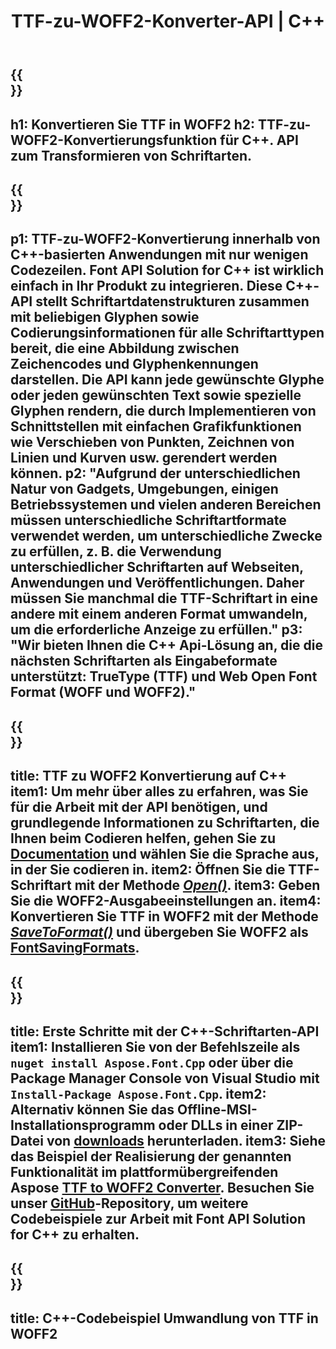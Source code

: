 ﻿---
translation: true
template: /_templates/conversion-child-cpp.md
title: TTF-zu-WOFF2-Konverter-API | C++
description: Konvertieren Sie mit dieser C++-API TTF in WOFF2-Schriftarten. Die Konvertierungsfunktion funktioniert unter Windows und Linux sowie in jeder Entwicklungsumgebung, die C++ unterstützt.
metakeywords: c++ TTF zu WOFF2, TTF zu WOFF2 Lösungen c++, TTF zu WOFF2 Font Conerter cpp
url: /cpp/conversion/ttf-to-woff2/
family: font
platformtag: cpp
feature: conversion
otherformats: WOFF
---

{{<section banner>}}
---
h1: Konvertieren Sie TTF in WOFF2
h2: TTF-zu-WOFF2-Konvertierungsfunktion für C++. API zum Transformieren von Schriftarten.
---

{{<section overview>}}
---
p1: TTF-zu-WOFF2-Konvertierung innerhalb von С++-basierten Anwendungen mit nur wenigen Codezeilen. Font API Solution for С++ ist wirklich einfach in Ihr Produkt zu integrieren. Diese C++-API stellt Schriftartdatenstrukturen zusammen mit beliebigen Glyphen sowie Codierungsinformationen für alle Schriftarttypen bereit, die eine Abbildung zwischen Zeichencodes und Glyphenkennungen darstellen. Die API kann jede gewünschte Glyphe oder jeden gewünschten Text sowie spezielle Glyphen rendern, die durch Implementieren von Schnittstellen mit einfachen Grafikfunktionen wie Verschieben von Punkten, Zeichnen von Linien und Kurven usw. gerendert werden können.
p2: "Aufgrund der unterschiedlichen Natur von Gadgets, Umgebungen, einigen Betriebssystemen und vielen anderen Bereichen müssen unterschiedliche Schriftartformate verwendet werden, um unterschiedliche Zwecke zu erfüllen, z. B. die Verwendung unterschiedlicher Schriftarten auf Webseiten, Anwendungen und Veröffentlichungen. Daher müssen Sie manchmal die TTF-Schriftart in eine andere mit einem anderen Format umwandeln, um die erforderliche Anzeige zu erfüllen."
p3: "Wir bieten Ihnen die С++ Api-Lösung an, die die nächsten Schriftarten als Eingabeformate unterstützt: TrueType (TTF) und Web Open Font Format (WOFF und WOFF2)."
---

{{<section feature1>}}
---
title: TTF zu WOFF2 Konvertierung auf C++
item1: Um mehr über alles zu erfahren, was Sie für die Arbeit mit der API benötigen, und grundlegende Informationen zu Schriftarten, die Ihnen beim Codieren helfen, gehen Sie zu [Documentation](https://docs.aspose.com/font/) und wählen Sie die Sprache aus, in der Sie codieren in.
item2: Öffnen Sie die TTF-Schriftart mit der Methode [*Open()*](https://reference.aspose.com/font/cpp/class/aspose.font.font#ac2387bf04ccb5bac51cf37984d4ebf33).
item3: Geben Sie die WOFF2-Ausgabeeinstellungen an.
item4: Konvertieren Sie TTF in WOFF2 mit der Methode [*SaveToFormat()*](https://reference.aspose.com/font/cpp/class/aspose.font.font#a670ea97404fd72c2e51b0e8c543c8a45) und übergeben Sie WOFF2 als [FontSavingFormats](https://reference.aspose.com/font/cpp/namespace/aspose.font#a93d0dcc7c00f5c7027d60e14a5433c74).
---

{{<section feature2>}}
---
title: Erste Schritte mit der C++-Schriftarten-API
item1: Installieren Sie von der Befehlszeile als ```nuget install Aspose.Font.Cpp``` oder über die Package Manager Console von Visual Studio mit ```Install-Package Aspose.Font.Cpp```.
item2: Alternativ können Sie das Offline-MSI-Installationsprogramm oder DLLs in einer ZIP-Datei von [downloads](https://downloads.aspose.com/font/cpp) herunterladen.
item3: Siehe das Beispiel der Realisierung der genannten Funktionalität im plattformübergreifenden Aspose [TTF to WOFF2 Converter](https://products.aspose.app/font/conversion/ttf-to-woff2). Besuchen Sie unser [GitHub](https://github.com/aspose-font/Aspose.Font-Documentation/tree/master/cpp-examples)-Repository, um weitere Codebeispiele zur Arbeit mit Font API Solution for C++ zu erhalten.
---

{{<section codeexample>}}
---
title: C++-Codebeispiel Umwandlung von TTF in WOFF2
---